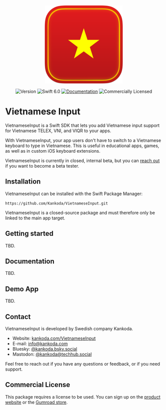 <p align="center">
    <img src="Resources/Icon.png" alt="Project Icon" width="250" />
</p>

<p align="center">
    <img src="https://img.shields.io/github/v/release/Kankoda/VietnameseInput?color=forestgreen&sort=semver" alt="Version" />
    <img src="https://img.shields.io/badge/swift-6.0-orange.svg" alt="Swift 6.0" />
    <a href="https://keyboardkit.github.io/VietnameseInput"><img src="https://img.shields.io/badge/documentation-read-blue.svg" alt="Documentation" /></a>
    <img src="https://img.shields.io/badge/license-commercial-yellow.svg" alt="Commercially Licensed" />
</p>


# Vietnamese Input

VietnameseInput is a Swift SDK that lets you add Vietnamese input support for Vietnamese TELEX, VNI, and VIQR to your apps.

With VietnameseInput, your app users don't have to switch to a Vietnamese keyboard to type in Vietnamese. This is useful in educational apps, games, as well as in custom iOS keyboard extensions.

VietnameseInput is currently in closed, internal beta, but you can [reach out][Email] if you want to become a beta tester.

<!--VietnameseInput requires a license to be used. You can sign up on the [KeyboardKit website][Website] or the [Gumroad store][Gumroad].-->



## Installation

VietnameseInput can be installed with the Swift Package Manager:

```
https://github.com/Kankoda/VietnameseInput.git
```

VietnameseInput is a closed-source package and must therefore only be linked to the main app target.



## Getting started

TBD.

<!--For more information, see the [getting started guide][Getting-Started] and [essentials][Essentials] articles.-->



## Documentation

TBD.

<!--The [online documentation][Documentation] has a thorough getting-started guide, a detailed article for each feature, code samples, etc. You can also build it from the source code to get better formatting.-->



## Demo App

TBD.



## Contact

VietnameseInput is developed by Swedish company Kankoda.

* Website: [kankoda.com/VietnameseInput][Website]
* E-mail: [info@kankoda.com][Email]
* Bluesky: [@kankoda.bsky.social][Bluesky]
* Mastodon: [@kankoda@techhub.social][Mastodon]

Feel free to reach out if you have any questions or feedback, or if you need support.



## Commercial License

This package requires a license to be used. You can sign up on the [product website][Website] or the [Gumroad store][Gumroad].



[Email]: mailto:info@keyboardkit.com
[Website]: https://kankoda.com/vietnameseinput
[Bluesky]: https://bsky.app/profile/kankoda.bsky.social
[Mastodon]: https://techhub.social/@kankoda
[Sponsors]: https://github.com/sponsors/danielsaidi

[Gumroad]: https://kankoda.gumroad.com
[Documentation]: https://kankoda.github.io/VietnameseInput/
[License]: https://github.com/Kankoda/VietnameseInput/blob/master/LICENSE

[Getting-Started]: https://kankoda.github.io/VietnameseInput/documentation/vietnameseinput/getting-started-article
